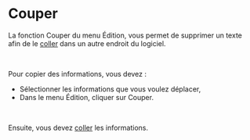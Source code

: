 # Couper

La fonction Couper du menu Édition, vous 
 permet de supprimer un texte afin de le [coller](Coller.md) 
 dans un autre endroit du logiciel.


 


Pour copier des informations, vous devez :


* Sélectionner 
 les informations que vous voulez déplacer,
* Dans le menu Édition, 
 cliquer sur Couper.


 


Ensuite, vous devez [coller](Coller.md) les informations.


